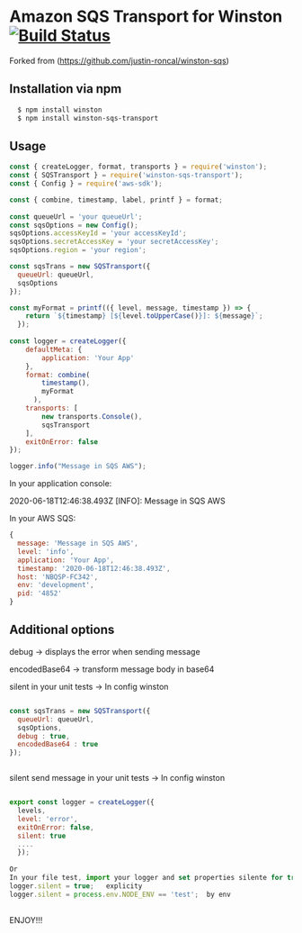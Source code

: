 # Amazon SQS Transport for Winston [![Build Status](https://api.travis-ci.org/agad/winston-sqs.png)](http://travis-ci.org/agad/winston-sqs)

Forked from (https://github.com/justin-roncal/winston-sqs)

## Installation via npm

``` sh
  $ npm install winston
  $ npm install winston-sqs-transport
```
## Usage
``` js
const { createLogger, format, transports } = require('winston');
const { SQSTransport } = require('winston-sqs-transport');
const { Config } = require('aws-sdk');

const { combine, timestamp, label, printf } = format;
 
const queueUrl = 'your queueUrl';
const sqsOptions = new Config();
sqsOptions.accessKeyId = 'your accessKeyId';
sqsOptions.secretAccessKey = 'your secretAccessKey';
sqsOptions.region = 'your region';

const sqsTrans = new SQSTransport({
  queueUrl: queueUrl,
  sqsOptions
});

const myFormat = printf(({ level, message, timestamp }) => {
    return `${timestamp} [${level.toUpperCase()}]: ${message}`;
  });
 
const logger = createLogger({
    defaultMeta: {
        application: 'Your App'
    },
    format: combine(
        timestamp(),
        myFormat
      ),
    transports: [
        new transports.Console(),
        sqsTransport
    ],
    exitOnError: false
});

logger.info("Message in SQS AWS");

```
In your application console:

2020-06-18T12:46:38.493Z [INFO]: Message in SQS AWS

In your AWS SQS:
``` js
{
  message: 'Message in SQS AWS',
  level: 'info',
  application: 'Your App',
  timestamp: '2020-06-18T12:46:38.493Z',
  host: 'NBQSP-FC342',
  env: 'development',
  pid: '4852'
}
```

## Additional options 

debug -> displays the error when sending message

encodedBase64 -> transform message body in base64

silent in your unit tests -> In config winston 

``` js

const sqsTrans = new SQSTransport({
  queueUrl: queueUrl,
  sqsOptions,
  debug : true,
  encodedBase64 : true
});



```

silent send message in your unit tests -> In config winston 

``` js

export const logger = createLogger({
  levels,
  level: 'error',
  exitOnError: false,
  silent: true
  ....
  });
  
Or 
In your file test, import your logger and set properties silente for true:
logger.silent = true;   explicity
logger.silent = process.env.NODE_ENV == 'test';  by env
 
```

ENJOY!!!
